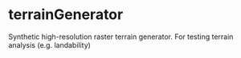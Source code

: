# terrainGenerator
Synthetic high-resolution raster terrain generator. For testing terrain analysis (e.g. landability)   
